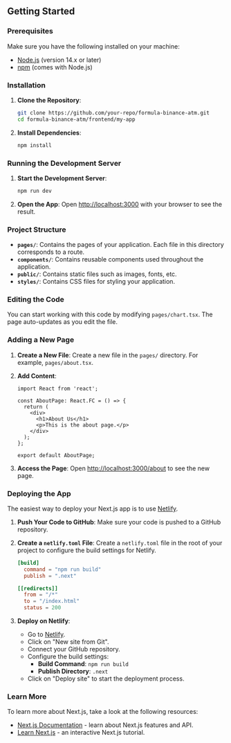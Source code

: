 ## Getting Started

### Prerequisites

Make sure you have the following installed on your machine:
- [Node.js](https://nodejs.org/) (version 14.x or later)
- [npm](https://www.npmjs.com/) (comes with Node.js)

### Installation

1. **Clone the Repository**:
    ```sh
    git clone https://github.com/your-repo/formula-binance-atm.git
    cd formula-binance-atm/frontend/my-app
    ```

2. **Install Dependencies**:
    ```sh
    npm install
    ```

### Running the Development Server

1. **Start the Development Server**:
    ```sh
    npm run dev
    ```

2. **Open the App**:
    Open [http://localhost:3000](http://localhost:3000) with your browser to see the result.

### Project Structure

- **`pages/`**: Contains the pages of your application. Each file in this directory corresponds to a route.
- **`components/`**: Contains reusable components used throughout the application.
- **`public/`**: Contains static files such as images, fonts, etc.
- **`styles/`**: Contains CSS files for styling your application.

### Editing the Code

You can start working with this code by modifying `pages/chart.tsx`. The page auto-updates as you edit the file.

### Adding a New Page

1. **Create a New File**:
    Create a new file in the `pages/` directory. For example, `pages/about.tsx`.

2. **Add Content**:
    ```tsx
    import React from 'react';

    const AboutPage: React.FC = () => {
      return (
        <div>
          <h1>About Us</h1>
          <p>This is the about page.</p>
        </div>
      );
    };

    export default AboutPage;
    ```

3. **Access the Page**:
    Open [http://localhost:3000/about](http://localhost:3000/about) to see the new page.

### Deploying the App

The easiest way to deploy your Next.js app is to use [Netlify](https://www.netlify.com/).

1. **Push Your Code to GitHub**:
    Make sure your code is pushed to a GitHub repository.

2. **Create a `netlify.toml` File**:
    Create a `netlify.toml` file in the root of your project to configure the build settings for Netlify.
    ```toml
    [build]
      command = "npm run build"
      publish = ".next"

    [[redirects]]
      from = "/*"
      to = "/index.html"
      status = 200
    ```

3. **Deploy on Netlify**:
    - Go to [Netlify](https://www.netlify.com/).
    - Click on "New site from Git".
    - Connect your GitHub repository.
    - Configure the build settings:
      - **Build Command**: `npm run build`
      - **Publish Directory**: `.next`
    - Click on "Deploy site" to start the deployment process.

### Learn More

To learn more about Next.js, take a look at the following resources:
- [Next.js Documentation](https://nextjs.org/docs) - learn about Next.js features and API.
- [Learn Next.js](https://nextjs.org/learn) - an interactive Next.js tutorial.

